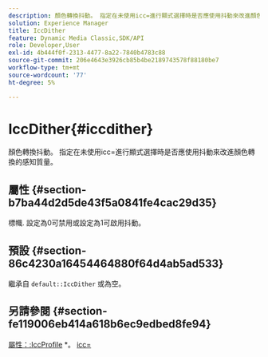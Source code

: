 ```yaml
---
description: 顏色轉換抖動。 指定在未使用icc=進行顯式選擇時是否應使用抖動來改進顏色轉換的感知質量。
solution: Experience Manager
title: IccDither
feature: Dynamic Media Classic,SDK/API
role: Developer,User
exl-id: 4b444f0f-2313-4477-8a22-7840b4783c88
source-git-commit: 206e4643e3926cb85b4be2189743578f88180be7
workflow-type: tm+mt
source-wordcount: '77'
ht-degree: 5%

---
```


# IccDither{#iccdither}

顏色轉換抖動。 指定在未使用icc=進行顯式選擇時是否應使用抖動來改進顏色轉換的感知質量。

## 屬性 {#section-b7ba44d2d5de43f5a0841fe4cac29d35}

標幟. 設定為0可禁用或設定為1可啟用抖動。

## 預設 {#section-86c4230a16454464880f64d4ab5ad533}

繼承自 `default::IccDither` 或為空。

## 另請參閱 {#section-fe119006eb414a618b6ec9edbed8fe94}

[屬性：:IccProfile](../../../../../is-api/image-catalog/image-serving-api-ref/c-image-catalog-reference/c-attributes-reference/r-iccprofilegray.md) &#42;。 [icc=](../../../../../is-api/http-ref/image-serving-api-ref/c-http-protocol-reference/c-command-reference/r-icc.md#reference-182b5679e21e4df3b4d330535a5a7517)
